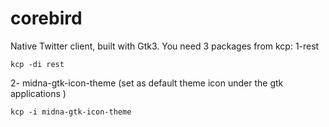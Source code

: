 # corebird
Native Twitter client, built with Gtk3. You need 3 packages from kcp:
1-rest
```
kcp -di rest
```
2- midna-gtk-icon-theme (set as default theme icon under the gtk applications )
```
kcp -i midna-gtk-icon-theme
```
